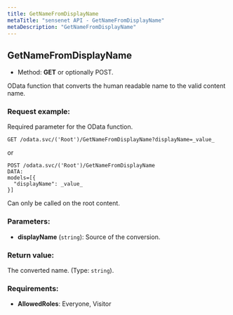 ```yaml
---
title: GetNameFromDisplayName
metaTitle: "sensenet API - GetNameFromDisplayName"
metaDescription: "GetNameFromDisplayName"
---
```


## GetNameFromDisplayName
- Method: **GET** or optionally POST.

OData function that converts the human readable name to the valid content name.

### Request example:
Required parameter for the OData function.
```
GET /odata.svc/('Root')/GetNameFromDisplayName?displayName=_value_
```
or
```
POST /odata.svc/('Root')/GetNameFromDisplayName
DATA:
models=[{
  "displayName": _value_
}]
```
Can only be called on the root content.
### Parameters:
- **displayName** (`string`): Source of the conversion.

### Return value:
The converted name. (Type: `string`).

### Requirements:
- **AllowedRoles**: Everyone, Visitor

